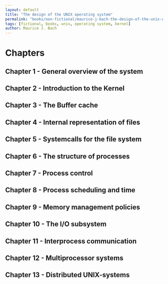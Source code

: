 ```yaml
---
layout: default
title: "The design of the UNIX operating system"
permalink: "books/non-fictional/maurice-j-bach-the-design-of-the-unix-operating-system"
tags: [fictional, books, unix, operating system, kernel]
author: Maurice J. Bach
---
```


# Chapters

## Chapter 1 - General overview of the system

## Chapter 2 - Introduction to the Kernel

## Chapter 3 - The Buffer cache

## Chapter 4 - Internal representation of files

## Chapter 5 - Systemcalls for the file system

## Chapter 6 - The structure of processes

## Chapter 7 - Process control

## Chapter 8 - Process scheduling and time

## Chapter 9 - Memory management policies

## Chapter 10 - The I/O subsystem

## Chapter 11 - Interprocess communication

## Chapter 12 - Multiprocessor systems

## Chapter 13 - Distributed UNIX-systems